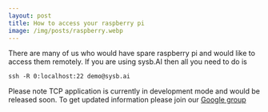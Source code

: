 ```yaml
---
layout: post
title: How to access your raspberry pi
image: /img/posts/raspberry.webp
---
```


There are many of us who  would have spare raspberry pi and would like to access them remotely. If you are using sysb.AI then all you need to do is
```
ssh -R 0:localhost:22 demo@sysb.ai
```

Please note TCP application is currently in development mode and would be released soon. To get updated information please join our [Google group](https://groups.google.com/forum/#!forum/sysb_ai) 